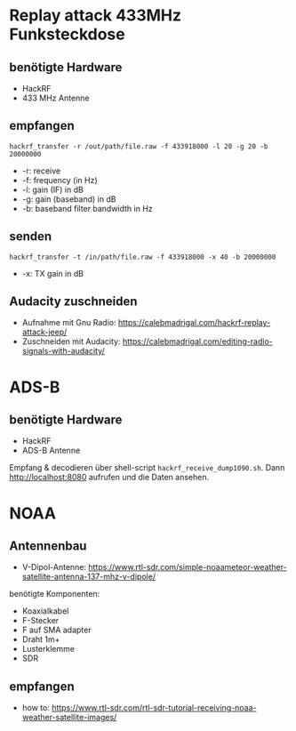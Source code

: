 # Replay attack 433MHz Funksteckdose
## benötigte Hardware
- HackRF
- 433 MHz Antenne

## empfangen
```
hackrf_transfer -r /out/path/file.raw -f 433918000 -l 20 -g 20 -b 20000000
```
- -r: receive
- -f: frequency (in Hz)
- -l: gain (IF) in dB
- -g: gain (baseband) in dB
- -b: baseband filter bandwidth in Hz

## senden
```
hackrf_transfer -t /in/path/file.raw -f 433918000 -x 40 -b 20000000
```
- -x: TX gain in dB

## Audacity zuschneiden
* Aufnahme mit Gnu Radio: <https://calebmadrigal.com/hackrf-replay-attack-jeep/>
* Zuschneiden mit Audacity: <https://calebmadrigal.com/editing-radio-signals-with-audacity/>

# ADS-B
## benötigte Hardware
- HackRF
- ADS-B Antenne

Empfang & decodieren über shell-script `hackrf_receive_dump1090.sh`.
Dann <http://localhost:8080> aufrufen und die Daten ansehen.

# NOAA
## Antennenbau
- V-Dipol-Antenne: <https://www.rtl-sdr.com/simple-noaameteor-weather-satellite-antenna-137-mhz-v-dipole/>

benötigte Komponenten:

- Koaxialkabel
- F-Stecker
- F auf SMA adapter
- Draht 1m+
- Lusterklemme
- SDR

## empfangen
- how to: <https://www.rtl-sdr.com/rtl-sdr-tutorial-receiving-noaa-weather-satellite-images/>